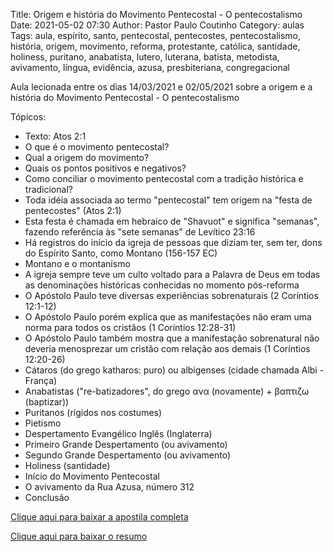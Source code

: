Title: Origem e história do Movimento Pentecostal - O pentecostalismo
Date: 2021-05-02 07:30
Author: Pastor Paulo Coutinho
Category: aulas
Tags: aula, espírito, santo, pentecostal, pentecostes, pentecostalismo, história, origem, movimento, reforma, protestante, católica, santidade, holiness, puritano, anabatista, lutero, luterana, batista, metodista, avivamento, língua, evidência, azusa, presbiteriana, congregacional

Aula lecionada entre os dias 14/03/2021 e 02/05/2021 sobre a origem e a história do Movimento Pentecostal - O pentecostalismo

Tópicos:

- Texto: Atos 2:1
- O que é o movimento pentecostal?
- Qual a origem do movimento?
- Quais os pontos positivos e negativos?
- Como conciliar o movimento pentecostal com a tradição histórica e tradicional?
- Toda idéia associada ao termo "pentecostal" tem origem na "festa de pentecostes" (Atos 2:1)
- Esta festa é chamada em hebraico de "Shavuot" e significa "semanas", fazendo referência às "sete semanas" de Levítico 23:16
- Há registros do início da igreja de pessoas que diziam ter, sem ter, dons do Espírito Santo, como Montano (156-157 EC)
- Montano e o montanismo
- A igreja sempre teve um culto voltado para a Palavra de Deus em todas as denominações históricas conhecidas no momento pós-reforma
- O Apóstolo Paulo teve diversas experiências sobrenaturais (2 Coríntios 12:1-12)
- O Apóstolo Paulo porém explica que as manifestações não eram uma norma para todos os cristãos (1 Coríntios 12:28-31)
- O Apóstolo Paulo também mostra que a manifestação sobrenatural não deveria menosprezar um cristão com relação aos demais (1 Coríntios 12:20-26)
- Cátaros (do grego katharos: puro) ou albigenses (cidade chamada Albi - França)
- Anabatistas ("re-batizadores", do grego ανα (novamente) + βαπτιζω (baptizar))
- Puritanos (rígidos nos costumes)
- Pietismo
- Despertamento Evangélico Inglês (Inglaterra)
- Primeiro Grande Despertamento (ou avivamento)
- Segundo Grande Despertamento (ou avivamento)
- Holiness (santidade)
- Início do Movimento Pentecostal
- O avivamento da Rua Azusa, número 312
- Conclusão


[Clique aqui para baixar a apostila completa](https://www.dropbox.com/s/w0rsl372bg6b518/Aula%20EBD%20-%20Pentecostal%20e%20Pentecostalismo%20-%2014_03_2021.pdf?dl=1)

[Clique aqui para baixar o resumo](https://www.dropbox.com/s/8h067t7eymfsh8c/Resumo%20-%20Aula%20sobre%20o%20Movimento%20Pentecostal.pdf?dl=1)